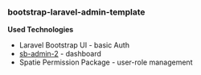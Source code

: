 ### bootstrap-laravel-admin-template

**Used Technologies**

- Laravel Bootstrap UI - basic Auth
- [sb-admin-2](https://startbootstrap.com/previews/sb-admin-2) - dashboard
- Spatie Permission Package - user-role management
